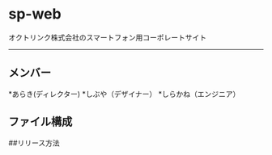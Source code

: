 # sp-web
オクトリンク株式会社のスマートフォン用コーポレートサイト

---

## メンバー
*あらき(ディレクター)
*しぶや（デザイナー）
*しらかね（エンジニア）

## ファイル構成

##リリース方法
